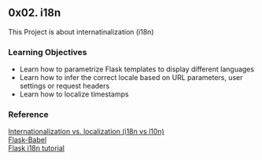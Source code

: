 ## 0x02. i18n
This Project is about internatinalization (i18n)
### Learning Objectives
- Learn how to parametrize Flask templates to display different languages
- Learn how to infer the correct locale based on URL parameters, user settings or request headers
- Learn how to localize timestamps

### Reference
[Internationalization vs. localization (i18n vs l10n)](https://lokalise.com/blog/internationalization-vs-localization/)  
[Flask-Babel](https://python-babel.github.io/flask-babel/)  
[Flask i18n tutorial](https://blog.miguelgrinberg.com/post/the-flask-mega-tutorial-part-xiii-i18n-and-l10n)  
